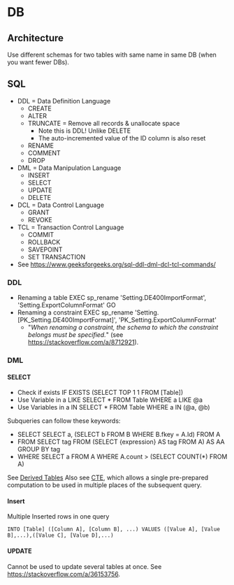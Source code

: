 # DB

## Architecture

Use different schemas for two tables with same name in same DB (when you want fewer DBs).

## SQL

* DDL = Data Definition Language
  * CREATE
  * ALTER
  * TRUNCATE = Remove all records & unallocate space
    * Note this is DDL! Unlike DELETE
    * The auto-incremented value of the ID column is also reset
  * RENAME
  * COMMENT
  * DROP
* DML = Data Manipulation Language
  * INSERT
  * SELECT
  * UPDATE
  * DELETE
* DCL = Data Control Language
  * GRANT
  * REVOKE
* TCL = Transaction Control Language
  * COMMIT
  * ROLLBACK
  * SAVEPOINT
  * SET TRANSACTION
* See <https://www.geeksforgeeks.org/sql-ddl-dml-dcl-tcl-commands/>

### DDL

* Renaming a table
    EXEC sp_rename 'Setting.DE400ImportFormat', 'Setting.ExportColumnFormat'
    GO
* Renaming a constraint
    EXEC sp_rename 'Setting.[PK_Setting.DE400ImportFormat]', 'PK_Setting.ExportColumnFormat'
  * "_When renaming a constraint, the schema to which the constraint belongs must be specified._" (see <https://stackoverflow.com/a/8712921>).

### DML

#### SELECT

* Check if exists
    IF EXISTS (SELECT TOP 1 1 FROM [Table])
* Use Variable in a LIKE
    SELECT * FROM Table WHERE a LIKE @a
* Use Variables in a IN
    SELECT * FROM Table WHERE a IN (@a, @b)

Subqueries can follow these keywords:

* SELECT
    SELECT a, (SELECT b FROM B WHERE B.fkey = A.Id)
    FROM A
* FROM
    SELECT tag
    FROM (SELECT {expression} AS tag FROM A) AS AA GROUP BY tag
* WHERE
    SELECT a
    FROM A
    WHERE A.count > (SELECT COUNT(*) FROM A)

See [Derived Tables](https://logicalread.com/when-to-apply-sql-server-derived-tables-mc03/#.XNFNnnduKUk)
Also see [CTE](https://stackoverflow.com/a/13383844), which allows a single pre-prepared computation to be used in multiple places of the subsequent query.

#### Insert

Multiple Inserted rows in one query

    INTO [Table] ([Column A], [Column B], ...) VALUES ([Value A], [Value B],...),([Value C], [Value D],...)

#### UPDATE

Cannot be used to update several tables at once.
See <https://stackoverflow.com/a/36153756>.
